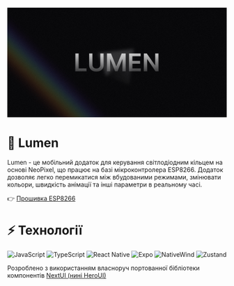 ![banner](.github/assets/banner.png)

# 🌈 Lumen

Lumen - це мобільний додаток для керування світлодіодним кільцем на основі NeoPixel, що працює на базі мікроконтролера ESP8266. Додаток дозволяє легко перемикатися між вбудованими режимами, змінювати кольори, швидкість анімації та інші параметри в реальному часі.

👉 [Прошивка ESP8266](https://github.com/Malberee/lumen-firmware)

# ⚡ Технології

![JavaScript](https://img.shields.io/badge/JavaScript-F7DF1E?style=for-the-badge&logo=javascript&logoColor=black)
![TypeScript](https://img.shields.io/badge/TypeScript-007ACC?style=for-the-badge&logo=typescript&logoColor=white)
![React Native](https://img.shields.io/badge/React_Native-20232A?style=for-the-badge&logo=react&logoColor=61DAFB)
![Expo](https://img.shields.io/badge/Expo-1B1F23?style=for-the-badge&logo=expo&logoColor=white)
![NativeWind](https://img.shields.io/badge/NativeWind-38B2AC?style=for-the-badge&logo=tailwind-css&logoColor=white)
![Zustand](https://img.shields.io/badge/🐻%20Zustand-443e38?style=for-the-badge)

Розроблено з використанням власноруч портованної бібліотеки компонентів [NextUI (нині HeroUI)](https://github.com/Malberee/nextui-native) 